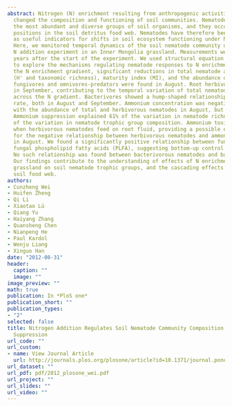 ```yaml
---
abstract: Nitrogen (N) enrichment resulting from anthropogenic activities has greatly
  changed the composition and functioning of soil communities. Nematodes are one of
  the most abundant and diverse groups of soil organisms, and they occupy key trophic
  positions in the soil detritus food web. Nematodes have therefore been proposed
  as useful indicators for shifts in soil ecosystem functioning under N enrichment.
  Here, we monitored temporal dynamics of the soil nematode community using a multi-level
  N addition experiment in an Inner Mongolia grassland. Measurements were made three
  years after the start of the experiment. We used structural equation modeling (SEM)
  to explore the mechanisms regulating nematode responses to N enrichment. Across
  the N enrichment gradient, significant reductions in total nematode abundance, diversity
  (H' and taxonomic richness), maturity index (MI), and the abundance of root herbivores,
  fungivores and omnivores-predators were found in August. Root herbivores recovered
  in September, contributing to the temporal variation of total nematode abundance
  across the N gradient. Bacterivores showed a hump-shaped relationship with N addition
  rate, both in August and September. Ammonium concentration was negatively correlated
  with the abundance of total and herbivorous nematodes in August, but not in September.
  Ammonium suppression explained 61% of the variation in nematode richness and 43%
  of the variation in nematode trophic group composition. Ammonium toxicity may occur
  when herbivorous nematodes feed on root fluid, providing a possible explanation
  for the negative relationship between herbivorous nematodes and ammonium concentration
  in August. We found a significantly positive relationship between fungivores and
  fungal phospholipid fatty acids (PLFA), suggesting bottom-up control of fungivores.
  No such relationship was found between bacterivorous nematodes and bacterial PLFA.
  Our findings contribute to the understanding of effects of N enrichment in semiarid
  grassland on soil nematode trophic groups, and the cascading effects in the detrital
  soil food web.
authors:
- Cunzheng Wei
- Huifen Zheng
- Qi Li
- Xiaotao Lü
- Qiang Yu
- Haiyang Zhang
- Quansheng Chen
- Nianpeng He
- Paul Kardol
- Wenju Liang
- Xinguo Han
date: "2012-08-31"
header:
  caption: ""
  image: ""
image_preview: ""
math: true
publication: In *PloS one*
publication_short: ""
publication_types:
- "2"
selected: false
title: Nitrogen Addition Regulates Soil Nematode Community Composition through Ammonium
  Suppression
url_code: ""
url_custom:
- name: View Journal Article
  url: http://journals.plos.org/plosone/article?id=10.1371/journal.pone.0043384
url_dataset: ""
url_pdf: pdf/2012_plosone_wei.pdf
url_project: ""
url_slides: ""
url_video: ""
---
```


